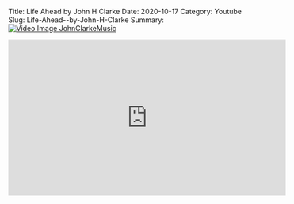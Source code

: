 Title: Life Ahead  by John H Clarke
Date: 2020-10-17
Category: Youtube
Slug: Life-Ahead--by-John-H-Clarke
Summary: <a href="/Life-Ahead--by-John-H-Clarke.html/"><img src="https://i.ytimg.com/vi/9lpomrpX-HA/hqdefault.jpg" alt="Video Image JohnClarkeMusic"></a>

<iframe width="560" height="315" src="https://www.youtube.com/embed/9lpomrpX-HA" title="YouTube video player" frameborder="0" allow="accelerometer; autoplay; clipboard-write; encrypted-media; gyroscope; picture-in-picture" allowfullscreen></iframe>

